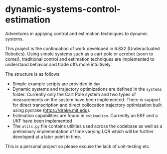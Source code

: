 # dynamic-systems-control-estimation
Adventures in applying control and estimation techniques to dynamic systems.

This project is the continuation of work developed in 6.832 (Underactuated Robotics). Using simple systems such as a cart pole or acrobot (soon to come!), traditional control and estimation techniques are implemented to understand behavior and trade offs more intuitively. 

The structure is as follows
- Simple example scripts are provided in `dev`
- Dynamic systems and trajectory optimizations are defined in the `systems` folder. Currently only the Cart Pole system and two types of measurements on the system have been implemented. There is support for direct transcription and direct collocation trajectory optimization built using pydrake (https://drake.mit.edu).
- Estimation capabilities are found in `estimation`. Currently an EKF and a UKF have been implemented
- The `utils.py` file contains utilities used across the codebase as well as a preliminary implementation of time varying LQR which will be further developed at a later point in time.

This is a personal project so please excuse the lack of unit-testing etc.
